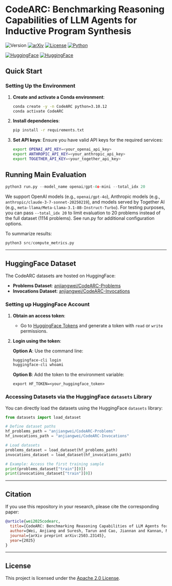 # CodeARC: Benchmarking Reasoning Capabilities of LLM Agents for Inductive Program Synthesis

![Version](https://img.shields.io/badge/version-1.0.0-blue)
[![arXiv](https://img.shields.io/badge/arXiv-2502.12466-b31b1b.svg)](https://arxiv.org/abs/2503.23145)
[![License](https://img.shields.io/badge/license-Apache%202.0-green.svg)](https://opensource.org/licenses/Apache-2.0)
[![Python](https://img.shields.io/badge/Python-3.10-blue.svg)](https://www.python.org/downloads/)

[![HuggingFace](https://img.shields.io/badge/🤗%20Hugging%20Face-CodeARC_Problems-orange.svg)](https://huggingface.co/datasets/anjiangwei/CodeARC-Problems)
[![HuggingFace](https://img.shields.io/badge/🤗%20Hugging%20Face-CodeARC_Invocations-orange.svg)](https://huggingface.co/datasets/anjiangwei/CodeARC-Invocations)


## Quick Start

### Setting Up the Environment

1. **Create and activate a Conda environment**:

   ```bash
   conda create -y -n CodeARC python=3.10.12
   conda activate CodeARC
   ```

2. **Install dependencies**:

   ```bash
   pip install -r requirements.txt
   ```

3. **Set API keys**:
   Ensure you have valid API keys for the required services:

   ```bash
   export OPENAI_API_KEY=<your_openai_api_key>
   export ANTHROPIC_API_KEY=<your_anthropic_api_key>
   export TOGETHER_API_KEY=<your_together_api_key>
   ```


## Running Main Evaluation


   ```python
   python3 run.py --model_name openai/gpt-4o-mini --total_idx 20
   ```
   We support OpenAI models (e.g., `openai/gpt-4o`), Anthropic models (e.g., `anthropic/claude-3-7-sonnet-20250219`), and models served by Together AI (e.g., `meta-llama/Meta-Llama-3.1-8B-Instruct-Turbo`). For testing purposes, you can pass `--total_idx 20` to limit evaluation to 20 problems instead of the full dataset (1114 problems). See run.py for additional configuration options.
   
   To summarize results:
   ```python
   python3 src/compute_metrics.py
   ```

---

## HuggingFace Dataset

The CodeARC datasets are hosted on HuggingFace:

- **Problems Dataset**: [anjiangwei/CodeARC-Problems](https://huggingface.co/datasets/anjiangwei/CodeARC-Problems)
- **Invocations Dataset**: [anjiangwei/CodeARC-Invocations](https://huggingface.co/datasets/anjiangwei/CodeARC-Invocations)

### Setting up HuggingFace Account

1. **Obtain an access token**:
   - Go to [HuggingFace Tokens](https://huggingface.co/settings/tokens) and generate a token with `read` or `write` permissions.

2. **Login using the token**:

   **Option A**: Use the command line:

   ```bash
   huggingface-cli login
   huggingface-cli whoami
   ```

   **Option B**: Add the token to the environment variable:

   ```plaintext
   export HF_TOKEN=<your_huggingface_token>
   ```

### Accessing Datasets via the HuggingFace `datasets` Library

You can directly load the datasets using the HuggingFace `datasets` library:

```python
from datasets import load_dataset

# Define dataset paths
hf_problems_path = "anjiangwei/CodeARC-Problems"
hf_invocations_path = "anjiangwei/CodeARC-Invocations"

# Load datasets
problems_dataset = load_dataset(hf_problems_path)
invocations_dataset = load_dataset(hf_invocations_path)

# Example: Access the first training sample
print(problems_dataset["train"][0])
print(invocations_dataset["train"][0])
```

---

## Citation

If you use this repository in your research, please cite the corresponding paper:

```bibtex
@article{wei2025codearc,
  title={CodeARC: Benchmarking Reasoning Capabilities of LLM Agents for Inductive Program Synthesis},
  author={Wei, Anjiang and Suresh, Tarun and Cao, Jiannan and Kannan, Naveen and Wu, Yuheng and Yan, Kai and Teixeira, Thiago SFX and Wang, Ke and Aiken, Alex},
  journal={arXiv preprint arXiv:2503.23145},
  year={2025}
}
```

---

## License

This project is licensed under the [Apache 2.0 License](https://opensource.org/licenses/Apache-2.0).
